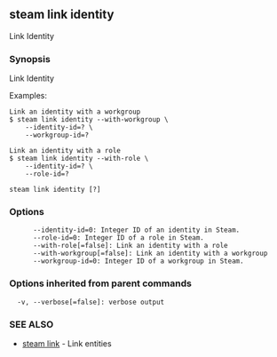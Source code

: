 ## steam link identity

Link Identity

### Synopsis


Link Identity

Examples:

    Link an identity with a workgroup
    $ steam link identity --with-workgroup \
        --identity-id=? \
        --workgroup-id=?

    Link an identity with a role
    $ steam link identity --with-role \
        --identity-id=? \
        --role-id=?

```
steam link identity [?]
```

### Options

```
      --identity-id=0: Integer ID of an identity in Steam.
      --role-id=0: Integer ID of a role in Steam.
      --with-role[=false]: Link an identity with a role
      --with-workgroup[=false]: Link an identity with a workgroup
      --workgroup-id=0: Integer ID of a workgroup in Steam.
```

### Options inherited from parent commands

```
  -v, --verbose[=false]: verbose output
```

### SEE ALSO
* [steam link](steam_link.md)	 - Link entities

